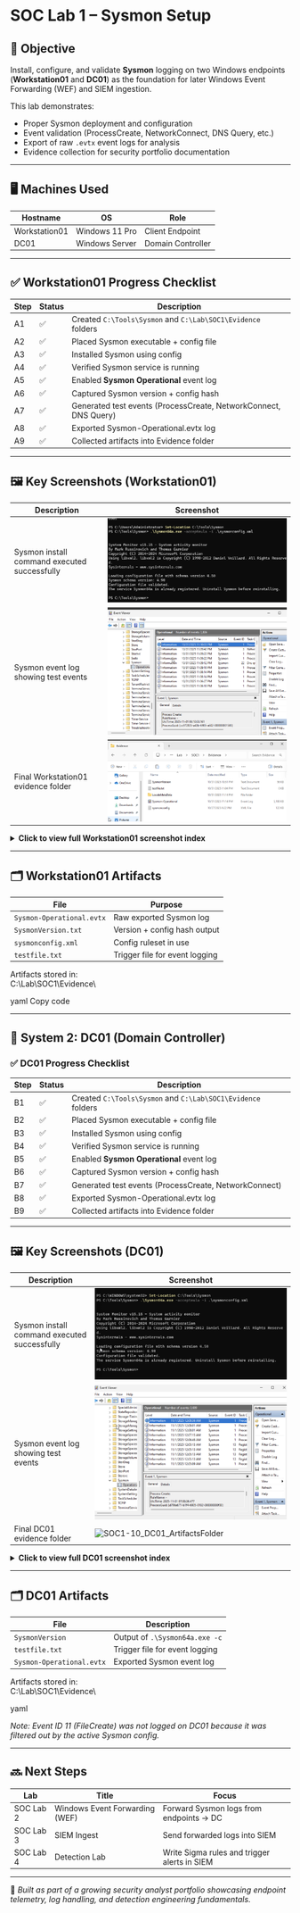 # SOC Lab 1 – Sysmon Setup

## 🎯 Objective
Install, configure, and validate **Sysmon** logging on two Windows endpoints (**Workstation01** and **DC01**) as the foundation for later Windows Event Forwarding (WEF) and SIEM ingestion.

This lab demonstrates:
- Proper Sysmon deployment and configuration
- Event validation (ProcessCreate, NetworkConnect, DNS Query, etc.)
- Export of raw `.evtx` event logs for analysis
- Evidence collection for security portfolio documentation

---

## 🖥️ Machines Used

| Hostname        | OS                  | Role                |
|-----------------|---------------------|---------------------|
| Workstation01   | Windows 11 Pro      | Client Endpoint     |
| DC01            | Windows Server      | Domain Controller   |

---

## ✅ Workstation01 Progress Checklist

| Step | Status | Description |
|------|--------|-------------|
| A1 | ✅ | Created `C:\Tools\Sysmon` and `C:\Lab\SOC1\Evidence` folders |
| A2 | ✅ | Placed Sysmon executable + config file |
| A3 | ✅ | Installed Sysmon using config |
| A4 | ✅ | Verified Sysmon service is running |
| A5 | ✅ | Enabled **Sysmon Operational** event log |
| A6 | ✅ | Captured Sysmon version + config hash |
| A7 | ✅ | Generated test events (ProcessCreate, NetworkConnect, DNS Query) |
| A8 | ✅ | Exported Sysmon-Operational.evtx log |
| A9 | ✅ | Collected artifacts into Evidence folder |

---

## 🖼️ Key Screenshots (Workstation01)

| Description | Screenshot |
|-------------|------------|
| Sysmon install command executed successfully | ![SOC1-03_Workstation01_InstallCommand](./SOC1/Workstation01/Screenshots/SOC1-03_Workstation01_InstallCommand.png) |
| Sysmon event log showing test events | ![SOC1-08_Workstation01_TestEvents](./SOC1/Workstation01/Screenshots/SOC1-08_Workstation01_TestEvents.png) |
| Final Workstation01 evidence folder | ![SOC1-10_Workstation01_ArtifactsFolder](./SOC1/Workstation01/Screenshots/SOC1-10_Workstation01_ArtifactsFolder.png) |

<details>
<summary><strong>Click to view full Workstation01 screenshot index</strong></summary>

SOC1-01_Workstation01_CreateFolders.png
SOC1-02_Workstation01_SysmonFiles.png
SOC1-03_Workstation01_InstallCommand.png
SOC1-04_Workstation01_ServiceRunning.png
SOC1-05_Workstation01_EventLogEnabled.png
SOC1-06_Workstation01_SysmonVersion.png
SOC1-07_Workstation01_ConfigDump.png
SOC1-08_Workstation01_TestEvents.png
SOC1-09_Workstation01_ExportedLog.png
SOC1-10_Workstation01_ArtifactsFolder.png

yaml
Copy code

</details>

---

## 🗂️ Workstation01 Artifacts

| File | Purpose |
|------|---------|
| `Sysmon-Operational.evtx` | Raw exported Sysmon log |
| `SysmonVersion.txt` | Version + config hash output |
| `sysmonconfig.xml` | Config ruleset in use |
| `testfile.txt` | Trigger file for event logging |

Artifacts stored in:  
C:\Lab\SOC1\Evidence\

yaml
Copy code

---

## 🔹 System 2: DC01 (Domain Controller)

### ✅ DC01 Progress Checklist

| Step | Status | Description |
|------|--------|-------------|
| B1 | ✅ | Created `C:\Tools\Sysmon` and `C:\Lab\SOC1\Evidence` folders |
| B2 | ✅ | Placed Sysmon executable + config file |
| B3 | ✅ | Installed Sysmon using config |
| B4 | ✅ | Verified Sysmon service is running |
| B5 | ✅ | Enabled **Sysmon Operational** event log |
| B6 | ✅ | Captured Sysmon version + config hash |
| B7 | ✅ | Generated test events (ProcessCreate, NetworkConnect) |
| B8 | ✅ | Exported Sysmon-Operational.evtx log |
| B9 | ✅ | Collected artifacts into Evidence folder |

---

## 🖼️ Key Screenshots (DC01)

| Description | Screenshot |
|-------------|------------|
| Sysmon install command executed successfully | ![SOC1-03_DC01_InstallCommand](./SOC1/DC01/Screenshots/SOC1-03_DC01_InstallCommand.png) |
| Sysmon event log showing test events | ![SOC1-08_DC01_TestEvents](./SOC1/DC01/Screenshots/SOC1-08_DC01_TestEvents.png) |
| Final DC01 evidence folder | ![SOC1-10_DC01_ArtifactsFolder](./SOC1/DC01/Screenshots/SOC1-10_DC01_ArtifactsFolder.png) |

<details>
<summary><strong>Click to view full DC01 screenshot index</strong></summary>

SOC1-01_DC01_CreateFolders.png
SOC1-02_DC01_SysmonFiles.png
SOC1-03_DC01_InstallCommand.png
SOC1-04_DC01_ServiceRunning.png
SOC1-05_DC01_EventLogEnabled.png
SOC1-06_DC01_SysmonVersion.png
SOC1-07_DC01_ConfigDump.png
SOC1-08_DC01_TestEvents.png
SOC1-09_DC01_ExportedLog.png
SOC1-10_DC01_ArtifactsFolder.png

yaml

</details>

---

## 🗂️ DC01 Artifacts

| File | Description |
|------|-------------|
| `SysmonVersion` | Output of `.\Sysmon64a.exe -c` |
| `testfile.txt` | Trigger file for event logging |
| `Sysmon-Operational.evtx` | Exported Sysmon event log |

Artifacts stored in:  
C:\Lab\SOC1\Evidence\

yaml

*Note: Event ID 11 (FileCreate) was not logged on DC01 because it was filtered out by the active Sysmon config.*

---

## 🔜 Next Steps

| Lab | Title | Focus |
|------|-------|-------|
| SOC Lab 2 | Windows Event Forwarding (WEF) | Forward Sysmon logs from endpoints → DC |
| SOC Lab 3 | SIEM Ingest | Send forwarded logs into SIEM |
| SOC Lab 4 | Detection Lab | Write Sigma rules and trigger alerts in SIEM |

---

🔧 *Built as part of a growing security analyst portfolio showcasing endpoint telemetry, log handling, and detection engineering fundamentals.*
